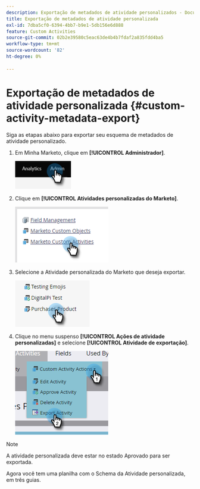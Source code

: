 ```yaml
---
description: Exportação de metadados de atividade personalizados - Documentação do Marketo - Documentação do produto
title: Exportação de metadados de atividade personalizada
exl-id: 7dba5cf0-6394-4bb7-b9e1-5db156e6d888
feature: Custom Activities
source-git-commit: 02b2e39580c5eac63de4b4b7fdaf2a835fdd4ba5
workflow-type: tm+mt
source-wordcount: '82'
ht-degree: 0%

---
```


# Exportação de metadados de atividade personalizada {#custom-activity-metadata-export}

Siga as etapas abaixo para exportar seu esquema de metadados de atividade personalizado.

1. Em Minha Marketo, clique em **[!UICONTROL Administrador]**.

   ![](assets/custom-activity-metadata-export-1.png)

1. Clique em **[!UICONTROL Atividades personalizadas do Marketo]**.

   ![](assets/custom-activity-metadata-export-2.png)

1. Selecione a Atividade personalizada do Marketo que deseja exportar.

   ![](assets/custom-activity-metadata-export-3.png)

1. Clique no menu suspenso **[!UICONTROL Ações de atividade personalizadas]** e selecione **[!UICONTROL Atividade de exportação]**.

   ![](assets/custom-activity-metadata-export-4.png)

>[!NOTE]
>
>A atividade personalizada deve estar no estado Aprovado para ser exportada.

Agora você tem uma planilha com o Schema da Atividade personalizada, em três guias.
